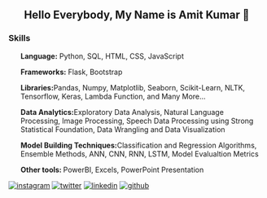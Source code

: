 <h2 align='center'>Hello Everybody, My Name is Amit Kumar 👋</h2>
<h3>Skills</h3>
<ul>
<p><b>Language:</b> Python, SQL, HTML, CSS, JavaScript</p>
<p><b>Frameworks:</b> Flask, Bootstrap</p>
<p><b>Libraries:</b>Pandas, Numpy, Matplotlib, Seaborn,  Scikit-Learn, NLTK, Tensorflow, Keras, Lambda Function, and Many More...
<p><b>Data Analytics:</b>Exploratory Data Analysis, Natural Language Processing, Image Processing, Speech Data Processing using Strong Statistical Foundation, Data Wrangling and Data Visualization</p>
<p><b>Model Building Techniques:</b>Classification and Regression Algorithms, Ensemble Methods, ANN, CNN, RNN, LSTM, Model Evalualtion Metrics</p>
<p><b>Other tools: </b>PowerBI, Excels, PowerPoint Presentation
</ul>

<!-- display the social media buttons in your README -->

[![instagram](https://github.com/shikhar1020jais1/Git-Social/blob/master/Icons/Instagram.png (Instagram))][2]
[![twitter](https://github.com/shikhar1020jais1/Git-Social/blob/master/Icons/Twitter.png (Twitter))][3]
[![linkedin](https://github.com/shikhar1020jais1/Git-Social/blob/master/Icons/LinkedIn.png (LinkedIn))][4]
[![github](https://github.com/shikhar1020jais1/Git-Social/blob/master/Icons/Github.png (Github))][5]
<!-- To Link your profile to the media buttons -->
[2]: https://www.instagram.com/amit__jha11
[3]: https://www.twitter.com/amitarcade50
[4]: https://www.linkedin.com/in/amitjha11
[5]: https://www.github.com/amitjha11
